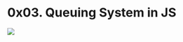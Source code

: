 # 0x03. Queuing System in JS
<img src=https://camo.githubusercontent.com/219274ad005fe54fc8633f5392cfe05418f2d80a973fafac12167f0f8faff2e8/68747470733a2f2f7777772e727369636f6e63657074732e636f6d2f626c6f672f77702d636f6e74656e742f75706c6f6164732f323032322f31322f576861742d69732d7468652d4d6f73742d4566666563746976652d7761792d746f2d4d616e6167652d437573746f6d65722d51756575652d616e642d536572766963652d44656c617973322e6a7067>
